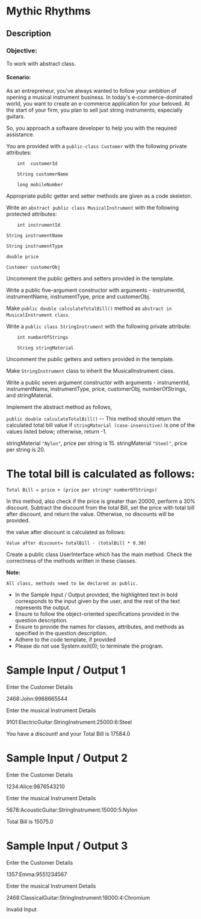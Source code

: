 # Mythic Rhythms


## Description

### Objective:


To work with abstract class.

#### Scenario:

As an entrepreneur, you've always wanted to follow your ambition of opening a musical instrument business. In today's e-commerce-dominated world, you want to create an e-commerce application for your beloved. At the start of your firm, you plan to sell just string instruments, especially guitars.

So, you approach a software developer to help you with the required assistance.

You are provided with a `public-class Customer` with the following private attributes:

        int  customerId

        String customerName

        long mobileNumber

Appropriate public getter and setter methods are given as a code skeleton.

Write an `abstract public class MusicalInstrument` with the following protected attributes:

        int instrumentId

	String instrumentName

	String instrumentType

	double price

	Customer customerObj

Uncomment the public getters and setters provided in the template.

Write a public five-argument constructor with arguments - instrumentId, instrumentName, instrumentType, price and customerObj.

Make `public double calculateTotalBill()` method as `abstract in MusicalInstrument class`.

Write a `public class StringInstrument` with the following private attribute: 

        int numberOfStrings

        String stringMaterial


Uncomment the public getters and setters provided in the template.

Make `StringInstrument` class to inherit the MusicalInstrument class.

Write a public seven argument constructor with arguments - instrumentId, instrumentName, instrumentType, price, customerObj, numberOfStrings, and stringMaterial.


Implement the abstract method as follows,

`public double calculateTotalBill()` -- This method should return the calculated total bill value if `stringMaterial (case-insensitive)` is one of the values listed below; otherwise, return -1.


stringMaterial `"Nylon"`, price per string is 15.
stringMaterial `"Steel"`, price per string is 20.

# The total bill is calculated as follows:

`Total Bill = price + (price per string* numberOfStrings)`

In this method, also check if the price is greater than 20000, perform a 30% discount. Subtract the discount from the total Bill, set the price with total bill after discount, and return the value. Otherwise, no discounts will be provided.


the value after discount is calculated as follows:

`Value after discount= totalBill - (totalBill * 0.30) `  

Create a public class UserInterface which has the main method.  Check the correctness of the methods written in these classes.

**Note:**

`All class, methods need to be declared as public.`

- In the Sample Input / Output provided, the highlighted text in bold corresponds to the input given by the user, and the rest of the text represents the output. 
- Ensure to follow the object-oriented specifications provided in the question description. 
- Ensure to provide the names for classes, attributes, and methods as specified in the question description. 
- Adhere to the code template, if provided 
- Please do not use System.exit(0); to terminate the program.


# Sample Input / Output 1

Enter the Customer Details

2468:John:9988665544

Enter the musical Instrument Details

9101:ElectricGuitar:StringInstrument:25000:6:Steel

You have a discount! and your Total Bill is 17584.0


# Sample Input / Output 2

Enter the Customer Details

1234:Alice:9876543210

Enter the musical Instrument Details

5678:AcousticGuitar:StringInstrument:15000:5:Nylon

Total Bill is 15075.0



# Sample Input / Output 3

Enter the Customer Details

1357:Emma:9551234567

Enter the musical Instrument Details

2468:ClassicalGuitar:StringInstrument:18000:4:Chromium

Invalid Input
